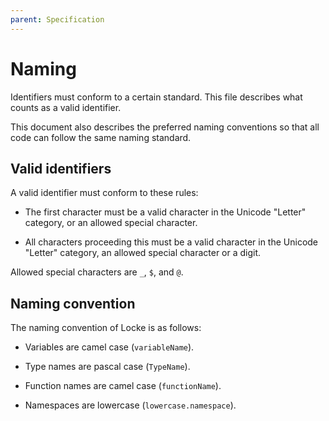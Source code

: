 ```yaml
---
parent: Specification
---
```


# Naming

Identifiers must conform to a certain standard. This file describes what counts as a valid identifier.

This document also describes the preferred naming conventions so that all code can follow the same naming standard.

## Valid identifiers

A valid identifier must conform to these rules:

- The first character must be a valid character in the Unicode "Letter" category, or an allowed special character.

- All characters proceeding this must be a valid character in the Unicode "Letter" category, an allowed special character or a digit.

Allowed special characters are `_`, `$`, and `@`.

## Naming convention

The naming convention of Locke is as follows:

- Variables are camel case (`variableName`).

- Type names are pascal case (`TypeName`).

- Function names are camel case (`functionName`).

- Namespaces are lowercase (`lowercase.namespace`).
